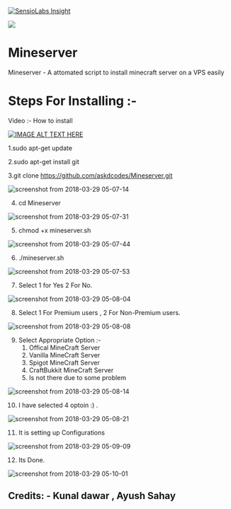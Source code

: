 [![SensioLabs Insight](https://img.shields.io/badge/package%20v1.0-Complete-brightgreen.svg)](https://github.com/developerkunal/Converto/)<div class='pm-button'><a href='https://www.payumoney.com/paybypayumoney/#/992F16A0FCE7242292969EA30ED11873'><img src='https://img.shields.io/badge/Donation-Payumoney-green.svg' /></a></div> 
# Mineserver
Mineserver - A attomated script to install minecraft server on a VPS easily

# Steps For Installing :-

Video :- How to install 

[![IMAGE ALT TEXT HERE](https://img.youtube.com/vi/k9Z_gLefvqs/0.jpg)](https://www.youtube.com/watch?v=k9Z_gLefvqs)

1.sudo apt-get update

2.sudo apt-get install git

3.git clone https://github.com/askdcodes/Mineserver.git

![screenshot from 2018-03-29 05-07-14](https://user-images.githubusercontent.com/35455566/38054666-812ebf5e-3310-11e8-9f00-9f2ac869deaf.png)

4. cd Mineserver

![screenshot from 2018-03-29 05-07-31](https://user-images.githubusercontent.com/35455566/38054701-9e7aa816-3310-11e8-9bdd-842ba8e358c9.png)

5. chmod +x mineserver.sh

![screenshot from 2018-03-29 05-07-44](https://user-images.githubusercontent.com/35455566/38054746-b612cb02-3310-11e8-8ddb-eb12b7f178cd.png)

6. ./mineserver.sh

![screenshot from 2018-03-29 05-07-53](https://user-images.githubusercontent.com/35455566/38054764-c01d3862-3310-11e8-8ee6-f2cfe27601b3.png)


7. Select 1 for Yes 2 For No.

![screenshot from 2018-03-29 05-08-04](https://user-images.githubusercontent.com/35455566/38054776-cb0d421c-3310-11e8-9380-6d8b7b64e02e.png)

8. Select 1 For Premium users , 2 For Non-Premium users.

![screenshot from 2018-03-29 05-08-08](https://user-images.githubusercontent.com/35455566/38054842-ec825950-3310-11e8-9ebc-3dc5e8891ac9.png)

9. Select Appropriate Option :-
	 1. Offical MineCraft Server
	 2. Vanilla MineCraft Server
	 3. Spigot MineCraft Server
	 4. CraftBukkit MineCraft Server
   5. Is not there due to some problem

![screenshot from 2018-03-29 05-08-14](https://user-images.githubusercontent.com/35455566/38054879-115ece2a-3311-11e8-958f-99bf88aa12a8.png)

10. I have selected 4 optoin :) .

![screenshot from 2018-03-29 05-08-21](https://user-images.githubusercontent.com/35455566/38055003-6526d868-3311-11e8-8369-7c7bb44a8d4f.png)

11. It is setting up Configurations

![screenshot from 2018-03-29 05-09-09](https://user-images.githubusercontent.com/35455566/38055067-8de3916a-3311-11e8-8518-6b780974358c.png)

12. Its Done.


![screenshot from 2018-03-29 05-10-01](https://user-images.githubusercontent.com/35455566/38055131-b999d364-3311-11e8-9d92-9f43c7d1ab18.png)

## Credits: - Kunal dawar , Ayush Sahay 
